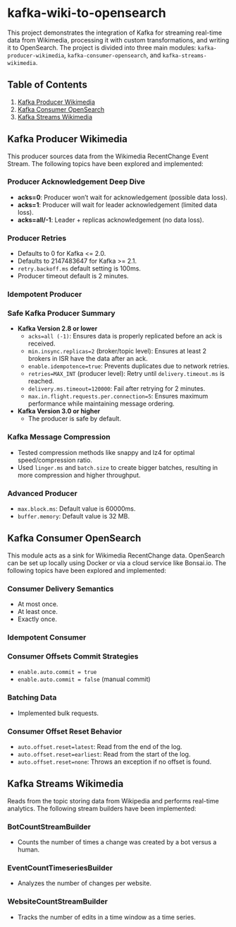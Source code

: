 # kafka-wiki-to-opensearch
This project demonstrates the integration of Kafka for streaming real-time data from Wikimedia, processing it with custom transformations, and writing it to OpenSearch. The project is divided into three main modules: `kafka-producer-wikimedia`, `kafka-consumer-opensearch`, and `kafka-streams-wikimedia`.

## Table of Contents

1. [Kafka Producer Wikimedia](#kafka-producer-wikimedia)
2. [Kafka Consumer OpenSearch](#kafka-consumer-opensearch)
3. [Kafka Streams Wikimedia](#kafka-streams-wikimedia)

## Kafka Producer Wikimedia

This producer sources data from the Wikimedia RecentChange Event Stream. The following topics have been explored and implemented:

### Producer Acknowledgement Deep Dive
- **acks=0**: Producer won’t wait for acknowledgement (possible data loss).
- **acks=1**: Producer will wait for leader acknowledgement (limited data loss).
- **acks=all/-1**: Leader + replicas acknowledgement (no data loss).

### Producer Retries
- Defaults to 0 for Kafka <= 2.0.
- Defaults to 2147483647 for Kafka >= 2.1.
- `retry.backoff.ms` default setting is 100ms.
- Producer timeout default is 2 minutes.

### Idempotent Producer

### Safe Kafka Producer Summary
- **Kafka Version 2.8 or lower**
  - `acks=all (-1)`: Ensures data is properly replicated before an ack is received.
  - `min.insync.replicas=2` (broker/topic level): Ensures at least 2 brokers in ISR have the data after an ack.
  - `enable.idempotence=true`: Prevents duplicates due to network retries.
  - `retries=MAX_INT` (producer level): Retry until `delivery.timeout.ms` is reached.
  - `delivery.ms.timeout=120000`: Fail after retrying for 2 minutes.
  - `max.in.flight.requests.per.connection=5`: Ensures maximum performance while maintaining message ordering.
- **Kafka Version 3.0 or higher**
  - The producer is safe by default.
  
### Kafka Message Compression
- Tested compression methods like snappy and lz4 for optimal speed/compression ratio.
- Used `linger.ms` and `batch.size` to create bigger batches, resulting in more compression and higher throughput.

### Advanced Producer
- `max.block.ms`: Default value is 60000ms.
- `buffer.memory`: Default value is 32 MB.

## Kafka Consumer OpenSearch

This module acts as a sink for Wikimedia RecentChange data. OpenSearch can be set up locally using Docker or via a cloud service like Bonsai.io. The following topics have been explored and implemented:

### Consumer Delivery Semantics
- At most once.
- At least once.
- Exactly once.

### Idempotent Consumer

### Consumer Offsets Commit Strategies
- `enable.auto.commit = true`
- `enable.auto.commit = false` (manual commit)

### Batching Data
- Implemented bulk requests.

### Consumer Offset Reset Behavior
- `auto.offset.reset=latest`: Read from the end of the log.
- `auto.offset.reset=earliest`: Read from the start of the log.
- `auto.offset.reset=none`: Throws an exception if no offset is found.

## Kafka Streams Wikimedia

Reads from the topic storing data from Wikipedia and performs real-time analytics. The following stream builders have been implemented:

### BotCountStreamBuilder
- Counts the number of times a change was created by a bot versus a human.

### EventCountTimeseriesBuilder
- Analyzes the number of changes per website.

### WebsiteCountStreamBuilder
- Tracks the number of edits in a time window as a time series.
